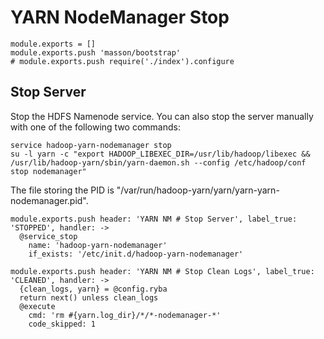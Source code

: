 
# YARN NodeManager Stop

    module.exports = []
    module.exports.push 'masson/bootstrap'
    # module.exports.push require('./index').configure

## Stop Server

Stop the HDFS Namenode service. You can also stop the server manually with one of
the following two commands:

```
service hadoop-yarn-nodemanager stop
su -l yarn -c "export HADOOP_LIBEXEC_DIR=/usr/lib/hadoop/libexec && /usr/lib/hadoop-yarn/sbin/yarn-daemon.sh --config /etc/hadoop/conf stop nodemanager"
```

The file storing the PID is "/var/run/hadoop-yarn/yarn/yarn-yarn-nodemanager.pid".

    module.exports.push header: 'YARN NM # Stop Server', label_true: 'STOPPED', handler: ->
      @service_stop
        name: 'hadoop-yarn-nodemanager'
        if_exists: '/etc/init.d/hadoop-yarn-nodemanager'

    module.exports.push header: 'YARN NM # Stop Clean Logs', label_true: 'CLEANED', handler: ->
      {clean_logs, yarn} = @config.ryba
      return next() unless clean_logs
      @execute
        cmd: 'rm #{yarn.log_dir}/*/*-nodemanager-*'
        code_skipped: 1
